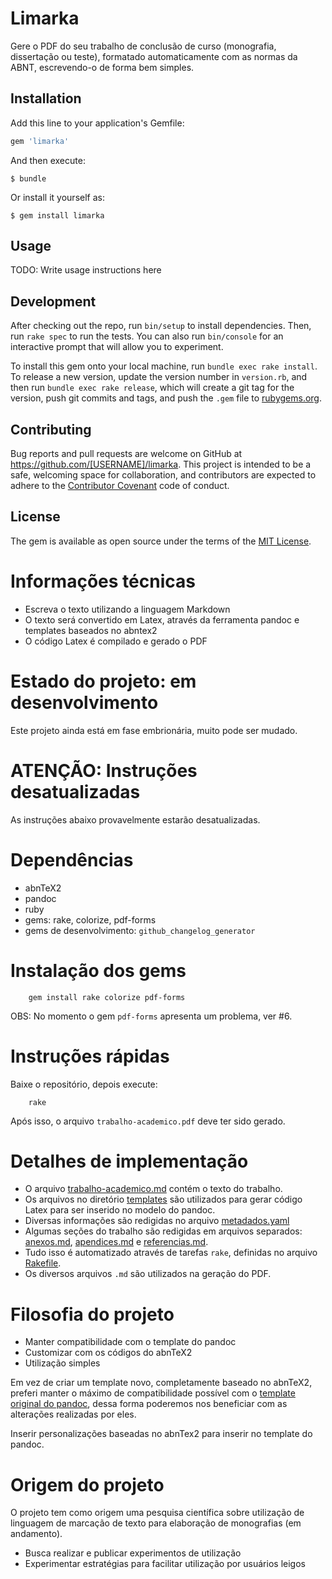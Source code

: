 # Limarka

Gere o PDF do seu trabalho de conclusão de curso (monografia, dissertação ou teste),
formatado automaticamente com as normas da ABNT, escrevendo-o de forma bem simples.


## Installation

Add this line to your application's Gemfile:

```ruby
gem 'limarka'
```

And then execute:

    $ bundle

Or install it yourself as:

    $ gem install limarka

## Usage

TODO: Write usage instructions here

## Development

After checking out the repo, run `bin/setup` to install dependencies. Then, run `rake spec` to run the tests. You can also run `bin/console` for an interactive prompt that will allow you to experiment.

To install this gem onto your local machine, run `bundle exec rake install`. To release a new version, update the version number in `version.rb`, and then run `bundle exec rake release`, which will create a git tag for the version, push git commits and tags, and push the `.gem` file to [rubygems.org](https://rubygems.org).

## Contributing

Bug reports and pull requests are welcome on GitHub at https://github.com/[USERNAME]/limarka. This project is intended to be a safe, welcoming space for collaboration, and contributors are expected to adhere to the [Contributor Covenant](http://contributor-covenant.org) code of conduct.

## License

The gem is available as open source under the terms of the [MIT License](http://opensource.org/licenses/MIT).

# Informações técnicas

- Escreva o texto utilizando a linguagem Markdown
- O texto será convertido em Latex, através da ferramenta pandoc e templates 
baseados no abntex2
- O código Latex é compilado e gerado o PDF

# Estado do projeto: em desenvolvimento

Este projeto ainda está em fase embrionária, muito pode ser mudado.

# ATENÇÃO: Instruções desatualizadas

As instruções abaixo provavelmente estarão desatualizadas.


# Dependências

- abnTeX2
- pandoc
- ruby
- gems: rake, colorize, pdf-forms
- gems de desenvolvimento:  `github_changelog_generator`

# Instalação dos gems

        gem install rake colorize pdf-forms

OBS: No momento o gem `pdf-forms` apresenta um problema, ver #6.

# Instruções rápidas 

Baixe o repositório, depois execute:

        rake
		
Após isso, o arquivo `trabalho-academico.pdf` deve ter sido gerado.

# Detalhes de implementação

- O arquivo [trabalho-academico.md](https://github.com/abntex/trabalho-academico-pandoc-abntex2/blob/master/trabalho-academico.md) contém o texto do trabalho.
- Os arquivos no diretório [templates](https://github.com/abntex/trabalho-academico-pandoc-abntex2/tree/master/templates) são utilizados para gerar código  Latex para ser inserido no modelo do pandoc. 
- Diversas informações são redigidas no arquivo [metadados.yaml](https://github.com/abntex/trabalho-academico-pandoc-abntex2/blob/master/metadados.yaml)
- Algumas seções do trabalho são redigidas em arquivos separados: [anexos.md](https://github.com/abntex/trabalho-academico-pandoc-abntex2/blob/master/anexos.md), [apendices.md](https://github.com/abntex/trabalho-academico-pandoc-abntex2/blob/master/apendices.md) e [referencias.md](https://github.com/abntex/trabalho-academico-pandoc-abntex2/blob/master/referencias.md).
- Tudo isso é automatizado através de tarefas `rake`, definidas no arquivo [Rakefile](https://github.com/abntex/trabalho-academico-pandoc-abntex2/blob/master/Rakefile).
- Os diversos arquivos `.md` são utilizados na geração do PDF.

# Filosofia do projeto

- Manter compatibilidade com o template do pandoc
- Customizar com os códigos do abnTeX2
- Utilização simples

Em vez de criar um template novo, completamente baseado no abnTeX2,
preferi manter o máximo de compatibilidade possível com o
[template original do pandoc](https://github.com/jgm/pandoc-templates/blob/master/default.latex),
dessa forma poderemos nos beneficiar com as alterações realizadas por
eles.

Inserir personalizações baseadas no abnTex2 para inserir no template
do pandoc.

# Origem do projeto

O projeto tem como origem uma pesquisa científica sobre utilização de linguagem
de marcação de texto para elaboração de monografias (em andamento).

- Busca realizar e publicar experimentos de utilização
- Experimentar estratégias para facilitar utilização por usuários leigos

